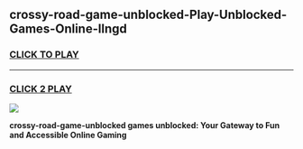 
## crossy-road-game-unblocked-Play-Unblocked-Games-Online-llngd
<h3>
<a href="https://premium76.site?title=crossy-road-game-unblocked&ref=24A">CLICK TO PLAY</a></h3>
<hr>

<h3>
<a href="https://premium76.site?title=crossy-road-game-unblocked&ref=24A">CLICK 2 PLAY</a>
  
</h3>

<a href="https://premium76.site?title=crossy-road-game-unblocked&ref=24A"><img src="https://clearcache.store/games.png"></a>


**crossy-road-game-unblocked games unblocked: Your Gateway to Fun and Accessible Online Gaming**
